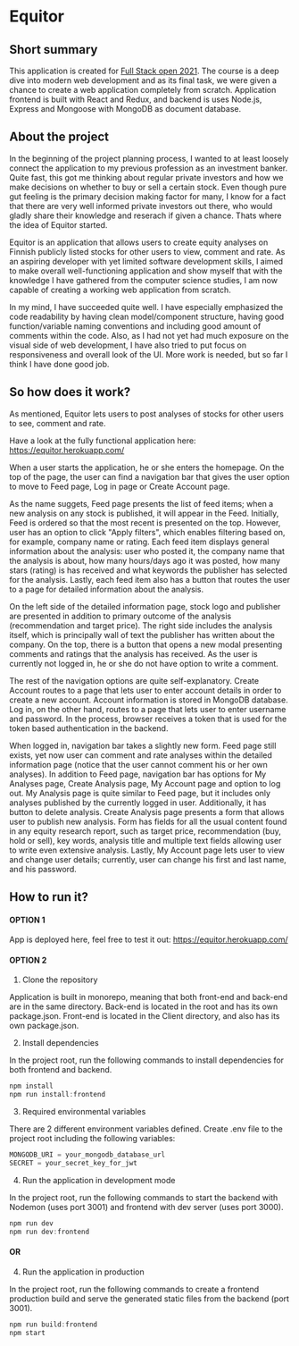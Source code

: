 # Equitor
## Short summary
This application is created for [Full Stack open 2021](https://fullstackopen.com/). The course is a deep dive into modern web development and as its final task, we were given a chance to create a web application completely from scratch. Application frontend is built with React and Redux, and backend is uses Node.js, Express and Mongoose with MongoDB as document database.

## About the project
In the beginning of the project planning process, I wanted to at least loosely connect the application to my previous profession as an investment banker. Quite fast, this got me thinking about regular private investors and how we make decisions on whether to buy or sell a certain stock. Even though pure gut feeling is the primary decision making factor for many, I know for a fact that there are very well informed private investors out there, who would gladly share their knowledge and reserach if given a chance. Thats where the idea of Equitor started.

Equitor is an application that allows users to create equity analyses on Finnish publicly listed stocks for other users to view, comment and rate. As an aspiring developer with yet limited software development skills, I aimed to make overall well-functioning application and show myself that with the knowledge I have gathered from the computer science studies, I am now capable of creating a working web application from scratch.

In my mind, I have succeeded quite well. I have especially emphasized the code readability by having clean model/component structure, having good function/variable naming conventions and including good amount of comments within the code. Also, as I had not yet had much exposure on the visual side of web development, I have also tried to put focus on responsiveness and overall look of the UI. More work is needed, but so far I think I have done good job.

## So how does it work?
As mentioned, Equitor lets users to post analyses of stocks for other users to see, comment and rate.

Have a look at the fully functional application here: https://equitor.herokuapp.com/

When a user starts the application, he or she enters the homepage. On the top of the page, the user can find a navigation bar that gives the user option to move to Feed page, Log in page or Create Account page.

As the name suggets, Feed page presents the list of feed items; when a new analysis on any stock is published, it will appear in the Feed. Initially, Feed is ordered so that the most recent is presented on the top. However, user has an option to click "Apply filters", which enables filtering based on, for example, company name or rating. Each feed item displays general information about the analysis: user who posted it, the company name that the analysis is about, how many hours/days ago it was posted, how many stars (rating) is has received and what keywords the publisher has selected for the analysis. Lastly, each feed item also has a button that routes the user to a page for detailed information about the analysis.

On the left side of the detailed information page, stock logo and publisher are presented in addition to primary outcome of the analysis (recommendation and target price). The right side includes the analysis itself, which is principally wall of text the publisher has written about the company. On the top, there is a button that opens a new modal presenting comments and ratings that the analysis has received. As the user is currently not logged in, he or she do not have option to write a comment.

The rest of the navigation options are quite self-explanatory. Create Account routes to a page that lets user to enter account details in order to create a new account. Account information is stored in MongoDB database. Log in, on the other hand, routes to a page that lets user to enter username and password. In the process, browser receives a token that is used for the token based authentication in the backend.

When logged in, navigation bar takes a slightly new form. Feed page still exists, yet now user can comment and rate analyses within the detailed information page (notice that the user cannot comment his or her own analyses). In addition to Feed page, navigation bar has options for My Analyses page, Create Analysis page, My Account page and option to log out. My Analysis page is quite similar to Feed page, but it includes only analyses published by the currently logged in user. Additionally, it has button to delete analysis. Create Analysis page presents a form that allows user to publish new analysis. Form has fields for all the usual content found in any equity research report, such as target price, recommendation (buy, hold or sell), key words, analysis title and multiple text fields allowing user to write even extensive analysis. Lastly, My Account page lets user to view and change user details; currently, user can change his first and last name, and his password.  

## How to run it?
#### OPTION 1
App is deployed here, feel free to test it out:  https://equitor.herokuapp.com/

#### OPTION 2

1) Clone the repository

Application is built in monorepo, meaning that both front-end and back-end are in the same directory. Back-end is located in the root and has its own package.json. Front-end is located in the Client directory, and also has its own package.json.

2) Install dependencies

In the project root, run the following commands to install dependencies for both frontend and backend.

```javascript
npm install
npm run install:frontend
```
3) Required environmental variables

There are 2 different environment variables defined. Create .env file to the project root including the following variables:

```javascript
MONGODB_URI = your_mongodb_database_url
SECRET = your_secret_key_for_jwt
```

4) Run the application in development mode

In the project root, run the following commands to start the backend with Nodemon (uses port 3001) and frontend with dev server (uses port 3000). 

```javascript
npm run dev
npm run dev:frontend
```
#### OR

4) Run the application in production

In the project root, run the following commands to create a frontend production build and serve the generated static files from the backend (port 3001). 

```javascript
npm run build:frontend
npm start
```
